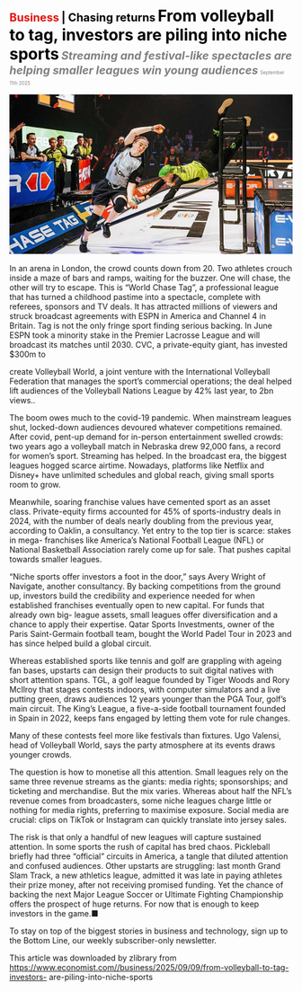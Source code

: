 <span style="color:#E3120B; font-size:14.9pt; font-weight:bold;">Business</span> <span style="color:#000000; font-size:14.9pt; font-weight:bold;">| Chasing returns</span>
<span style="color:#000000; font-size:21.0pt; font-weight:bold;">From volleyball to tag, investors are piling into niche sports</span>
<span style="color:#808080; font-size:14.9pt; font-weight:bold; font-style:italic;">Streaming and festival-like spectacles are helping smaller leagues win young audiences</span>
<span style="color:#808080; font-size:6.2pt;">September 11th 2025</span>

![](../images/054_From_volleyball_to_tag_investors_are_piling_into_niche_sport/p0220_img01.jpeg)

In an arena in London, the crowd counts down from 20. Two athletes crouch inside a maze of bars and ramps, waiting for the buzzer. One will chase, the other will try to escape. This is “World Chase Tag”, a professional league that has turned a childhood pastime into a spectacle, complete with referees, sponsors and TV deals. It has attracted millions of viewers and struck broadcast agreements with ESPN in America and Channel 4 in Britain. Tag is not the only fringe sport finding serious backing. In June ESPN took a minority stake in the Premier Lacrosse League and will broadcast its matches until 2030. CVC, a private-equity giant, has invested $300m to

create Volleyball World, a joint venture with the International Volleyball Federation that manages the sport’s commercial operations; the deal helped lift audiences of the Volleyball Nations League by 42% last year, to 2bn views..

The boom owes much to the covid-19 pandemic. When mainstream leagues shut, locked-down audiences devoured whatever competitions remained. After covid, pent-up demand for in-person entertainment swelled crowds: two years ago a volleyball match in Nebraska drew 92,000 fans, a record for women’s sport. Streaming has helped. In the broadcast era, the biggest leagues hogged scarce airtime. Nowadays, platforms like Netflix and Disney+ have unlimited schedules and global reach, giving small sports room to grow.

Meanwhile, soaring franchise values have cemented sport as an asset class. Private-equity firms accounted for 45% of sports-industry deals in 2024, with the number of deals nearly doubling from the previous year, according to Oaklin, a consultancy. Yet entry to the top tier is scarce: stakes in mega- franchises like America’s National Football League (NFL) or National Basketball Association rarely come up for sale. That pushes capital towards smaller leagues.

“Niche sports offer investors a foot in the door,” says Avery Wright of Navigate, another consultancy. By backing competitions from the ground up, investors build the credibility and experience needed for when established franchises eventually open to new capital. For funds that already own big- league assets, small leagues offer diversification and a chance to apply their expertise. Qatar Sports Investments, owner of the Paris Saint-Germain football team, bought the World Padel Tour in 2023 and has since helped build a global circuit.

Whereas established sports like tennis and golf are grappling with ageing fan bases, upstarts can design their products to suit digital natives with short attention spans. TGL, a golf league founded by Tiger Woods and Rory McIlroy that stages contests indoors, with computer simulators and a live putting green, draws audiences 12 years younger than the PGA Tour, golf’s main circuit. The King’s League, a five-a-side football tournament founded in Spain in 2022, keeps fans engaged by letting them vote for rule changes.

Many of these contests feel more like festivals than fixtures. Ugo Valensi, head of Volleyball World, says the party atmosphere at its events draws younger crowds.

The question is how to monetise all this attention. Small leagues rely on the same three revenue streams as the giants: media rights; sponsorships; and ticketing and merchandise. But the mix varies. Whereas about half the NFL’s revenue comes from broadcasters, some niche leagues charge little or nothing for media rights, preferring to maximise exposure. Social media are crucial: clips on TikTok or Instagram can quickly translate into jersey sales.

The risk is that only a handful of new leagues will capture sustained attention. In some sports the rush of capital has bred chaos. Pickleball briefly had three “official” circuits in America, a tangle that diluted attention and confused audiences. Other upstarts are struggling: last month Grand Slam Track, a new athletics league, admitted it was late in paying athletes their prize money, after not receiving promised funding. Yet the chance of backing the next Major League Soccer or Ultimate Fighting Championship offers the prospect of huge returns. For now that is enough to keep investors in the game.■

To stay on top of the biggest stories in business and technology, sign up to the Bottom Line, our weekly subscriber-only newsletter.

This article was downloaded by zlibrary from https://www.economist.com//business/2025/09/09/from-volleyball-to-tag-investors- are-piling-into-niche-sports